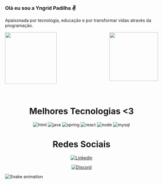 ### Olá eu sou a Yngrid Padilha ✌️
Apaixonada por tecnologia, educação e por transformar vidas através da programação.

<div>
  
  <img  height="170" src="https://github-readme-stats.vercel.app/api?username=yngridp&show_icons=true&theme=great-gatsby&include_all_commits=true&count_private=true"/>
  <img align="right" height="160" src="https://github-readme-stats.vercel.app/api/top-langs/?username=yngridp&layout=compact&langs_count=16&theme=great-gatsby"/>
</div>
<br>



<div  align="center"> 
  <div style="display: inline_block"><br>
    <h1 align="center">Melhores Tecnologias <3</h1>
    <img aign="center" alt=html src="https://img.shields.io/badge/HTML5-E34F26?style=for-the-badge&logo=html5&logoColor=white"/>
    <img aign="center" alt=java src="https://img.shields.io/badge/Java-ED8B00?style=for-the-badge&logo=openjdk&logoColor=white"/>
    <img aign="center" alt=spring src="https://img.shields.io/badge/Spring-6DB33F?style=for-the-badge&logo=spring&logoColor=white"/>
    <img aign="center" alt=react src="https://img.shields.io/badge/React-20232A?style=for-the-badge&logo=react&logoColor=61DAFB"/>
    <img aign="center" alt=node src="https://img.shields.io/badge/Node.js-43853D?style=for-the-badge&logo=node.js&logoColor=white"/>
    <img aign="center" alt=mysql src="https://img.shields.io/badge/MySQL-00000F?style=for-the-badge&logo=mysql&logoColor=white"/>
   </div>
   
   
   <h1 align="center">Redes Sociais</h1>
   
   [![Linkedin](https://img.shields.io/badge/LinkedIn-0077B5?style=for-the-badge&logo=linkedin&logoColor=white)](https://www.linkedin.com/in/yngrid-padilha-8ba3601a5/)

   [![Discord](https://img.shields.io/badge/Discord-7289DA?style=for-the-badge&logo=discord&logoColor=white)](https://discord.com/channels/Yngrid%20Padilha#4744)

</div>

![Snake animation](https://github.com/yngridp/yngridp/blob/output/github-contribution-grid-snake.svg)

